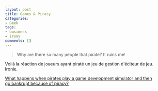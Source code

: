 ```yaml
---
layout: post
title: Games & Piracy
categories:
- Geek
tags:
- business
- irony
comments: []
---
```


> Why are there so many people that pirate? It ruins me!

Voilà la réaction de joueurs ayant piraté un jeu de gestion d'éditeur de jeu. Ironie.

[What happens when pirates play a game development simulator and then go bankrupt because of piracy?][1]

[1]: http://www.greenheartgames.com/2013/04/29/what-happens-when-pirates-play-a-game-development-simulator-and-then-go-bankrupt-because-of-piracy/
